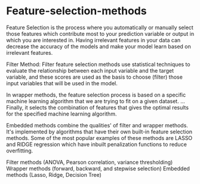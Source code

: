# Feature-selection-methods
Feature Selection is the process where you automatically or manually select those features which contribute most to your prediction variable or output in which you are interested in. Having irrelevant features in your data can decrease the accuracy of the models and make your model learn based on irrelevant features.

Filter Method: Filter feature selection methods use statistical techniques to evaluate the relationship between each input variable and the target variable, and these scores are used as the basis to choose (filter) those input variables that will be used in the model.

In wrapper methods, the feature selection process is based on a specific machine learning algorithm that we are trying to fit on a given dataset. ... Finally, it selects the combination of features that gives the optimal results for the specified machine learning algorithm.

Embedded methods combine the qualities' of filter and wrapper methods. It's implemented by algorithms that have their own built-in feature selection methods. Some of the most popular examples of these methods are LASSO and RIDGE regression which have inbuilt penalization functions to reduce overfitting.

Filter methods (ANOVA, Pearson correlation, variance thresholding)
Wrapper methods (forward, backward, and stepwise selection)
Embedded methods (Lasso, Ridge, Decision Tree)
